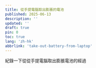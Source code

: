 ```yaml
---
title: 從手提電腦取出膨脹的電池
published: 2025-06-13
description: ''
updated: ''
draft: true
pin: 0
toc: true
lang: 'zh-hk'
abbrlink: 'take-out-battery-from-laptop'
---
```

紀錄一下從從手提電腦取出膨脹電池的經過
